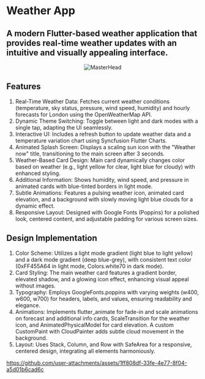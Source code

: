 # Weather App
## A modern Flutter-based weather application that provides real-time weather updates with an intuitive and visually appealing interface.

<p align="center">
  <img src="https://media3.giphy.com/media/v1.Y2lkPTc5MGI3NjExbXJkY3kyYXJsbXJ0ejFubG92bm1raWV5YXcyZjFvcmZ4c3BicjQ5eSZlcD12MV9pbnRlcm5hbF9naWZfYnlfaWQmY3Q9Zw/Ke7i5t6QDmDSO82Uga/giphy.gif" alt="MasterHead" />
</p>


## Features

1. Real-Time Weather Data: Fetches current weather conditions (temperature, sky status, pressure, wind speed, humidity) and hourly forecasts for London using the OpenWeatherMap API.
2. Dynamic Theme Switching: Toggle between light and dark modes with a single tap, adapting the UI seamlessly.
3. Interactive UI: Includes a refresh button to update weather data and a temperature variation chart using Syncfusion Flutter Charts.
4. Animated Splash Screen: Displays a scaling sun icon with the "Weather now" title, transitioning to the main screen after 3 seconds.
5. Weather-Based Card Design: Main card dynamically changes color based on weather (e.g., light yellow for clear, light blue for cloudy) with enhanced styling.
6. Additional Information: Shows humidity, wind speed, and pressure in animated cards with blue-tinted borders in light mode.
7. Subtle Animations: Features a pulsing weather icon, animated card elevation, and a background with slowly moving light blue clouds for a dynamic effect.
8. Responsive Layout: Designed with Google Fonts (Poppins) for a polished look, centered content, and adjustable padding for various screen sizes.

## Design Implementation

1. Color Scheme: Utilizes a light mode gradient (light blue to light yellow) and a dark mode gradient (deep blue-grey), with consistent text color (0xFF455A64 in light mode, Colors.white70 in dark mode).
2. Card Styling: The main weather card features a gradient border, elevated shadow, and a glowing icon effect, enhancing visual appeal without images.
3. Typography: Employs GoogleFonts.poppins with varying weights (w400, w600, w700) for headers, labels, and values, ensuring readability and elegance.
4. Animations: Implements flutter_animate for fade-in and scale animations on forecast and additional info cards, ScaleTransition for the weather icon, and AnimatedPhysicalModel for card elevation. A custom CustomPaint with CloudPainter adds subtle cloud movement in the background.
5. Layout: Uses Stack, Column, and Row with SafeArea for a responsive, centered design, integrating all elements harmoniously.

https://github.com/user-attachments/assets/1ff808df-33fe-4e77-8f04-a5d01b6cad6c

